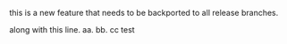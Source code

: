 this is a new feature that needs to be backported to all release branches.

along with this line.
aa.
bb.
cc
test
